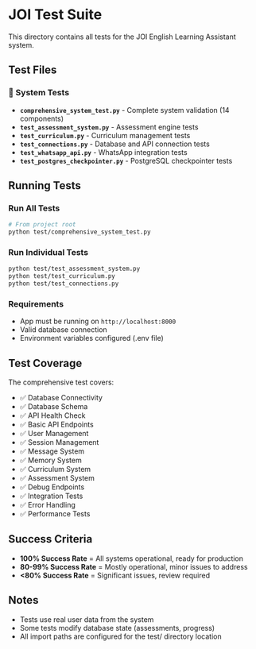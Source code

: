 # JOI Test Suite

This directory contains all tests for the JOI English Learning Assistant system.

## Test Files

### 🧪 System Tests
- **`comprehensive_system_test.py`** - Complete system validation (14 components)
- **`test_assessment_system.py`** - Assessment engine tests
- **`test_curriculum.py`** - Curriculum management tests
- **`test_connections.py`** - Database and API connection tests
- **`test_whatsapp_api.py`** - WhatsApp integration tests
- **`test_postgres_checkpointer.py`** - PostgreSQL checkpointer tests

## Running Tests

### Run All Tests
```bash
# From project root
python test/comprehensive_system_test.py
```

### Run Individual Tests
```bash
python test/test_assessment_system.py
python test/test_curriculum.py
python test/test_connections.py
```

### Requirements
- App must be running on `http://localhost:8000`
- Valid database connection
- Environment variables configured (.env file)

## Test Coverage

The comprehensive test covers:
- ✅ Database Connectivity
- ✅ Database Schema
- ✅ API Health Check
- ✅ Basic API Endpoints
- ✅ User Management
- ✅ Session Management
- ✅ Message System
- ✅ Memory System
- ✅ Curriculum System
- ✅ Assessment System
- ✅ Debug Endpoints
- ✅ Integration Tests
- ✅ Error Handling
- ✅ Performance Tests

## Success Criteria

- **100% Success Rate** = All systems operational, ready for production
- **80-99% Success Rate** = Mostly operational, minor issues to address
- **<80% Success Rate** = Significant issues, review required

## Notes

- Tests use real user data from the system
- Some tests modify database state (assessments, progress)
- All import paths are configured for the test/ directory location 